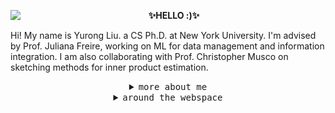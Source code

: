 <p align="left">
<img src="https://user-images.githubusercontent.com/15952538/130867366-bd9cc865-f327-4be0-a893-16eda6d6ea26.gif" align="left">
<p align="center"><strong>✨HELLO :)✨</strong></p>
<p align="left">Hi! My name is Yurong Liu. a CS Ph.D. at New York University. I'm advised by Prof. Juliana Freire, working on ML for data management and information integration. I am also collaborating with Prof. Christopher Musco on sketching methods for inner product estimation.</p>
</p>
<details>
<summary align="center"><samp>more about me</samp></summary>
  <p align="center">
    Previously, I jointly pursued an Honors B.S. in Computer Science and an Honors B.A. in Mathematics at the University of Rochester, where I was fortunate to have worked with  Prof. Fatemeh Nargesian, Prof.  Daniel Stefankovic, and Prof. Jiebo Luo.
</details>

<details>
<summary align="center"><samp>around the webspace</samp></summary>    
  <p align="center">
  <a href="github.com/lyrain2001"><kbd>maybe my website?</kbd></a>
  </p>
  
  <p align="center">🌟inspired by <a href="https://github.com/chumbud">chumbud</a> and <a href="https://github.com/Ireneruru">Ireneruru</a>.🌟</p></p>
</details>
